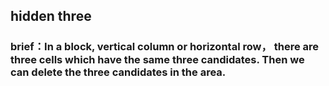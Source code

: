 ## hidden three    
### brief：In a block, vertical column or horizontal row， there are three cells which have the same three candidates. Then we can delete the three candidates in the area.     
